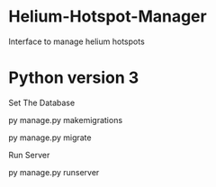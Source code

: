 # Helium-Hotspot-Manager
Interface to manage helium hotspots

# Python version 3

Set The Database

py manage.py makemigrations

py manage.py migrate

Run Server

py manage.py runserver
